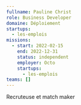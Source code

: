 ```yaml
---
fullname: Pauline Christ
role: Business Developer
domaine: Déploiement
startups:
  - les-emplois
missions:
  - start: 2022-02-15
    end: 2022-12-31
    status: independent
    employer: Octo
    startups:
      - les-emplois
teams: []
---
```

Recruteuse et match maker